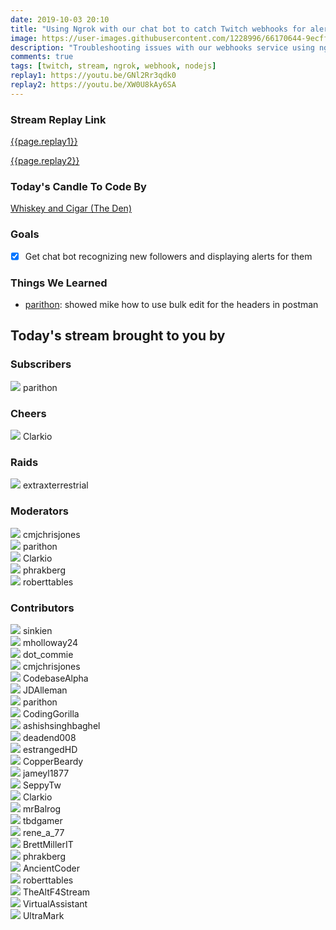 ```yaml
---
date: 2019-10-03 20:10
title: "Using Ngrok with our chat bot to catch Twitch webhooks for alerts"
image: https://user-images.githubusercontent.com/1228996/66170644-9ecff100-e60a-11e9-919e-56c331768a9e.png
description: "Troubleshooting issues with our webhooks service using ngrok and Twitch API."
comments: true
tags: [twitch, stream, ngrok, webhook, nodejs]
replay1: https://youtu.be/GNl2Rr3qdk0
replay2: https://youtu.be/XW0U8kAy6SA
---
```


### Stream Replay Link

[{{page.replay1}}]({{page.replay1}})

[{{page.replay2}}]({{page.replay2}})

<!--more-->

### Today's Candle To Code By

<a href="https://amzn.to/30ttzO6" target="_blank">Whiskey and Cigar (The Den)</a>

### Goals

- [x] Get chat bot recognizing new followers and displaying alerts for them

### Things We Learned

- <a href="https://twitch.tv/parithon" target="_blank">parithon</a>: showed mike how to use bulk edit for the headers in postman 

## Today's stream brought to you by

### Subscribers

<div class="users">
  <div class="user">
    <img class="profile" src="https://static-cdn.jtvnw.net/jtv_user_pictures/abd243dc-3790-4a73-b7b4-1269f89ce083-profile_image-300x300.png"/>
    <span>parithon<br/>
      <a href="https://twitch.tv/parithon" target="_blank"><i class="fab fa-twitch" aria-hidden="true"></i></a></span>
  </div>
</div>

### Cheers

<div class="users">
  <div class="user">
    <img class="profile" src="https://static-cdn.jtvnw.net/jtv_user_pictures/0544659c-8d18-44dd-ae1b-b659553a4ffa-profile_image-300x300.jpg"/>
    <span>Clarkio<br/>
      <a href="https://twitch.tv/clarkio" target="_blank"><i class="fab fa-twitch" aria-hidden="true"></i></a></span>
  </div>
</div>

### Raids

<div class="users">
  <div class="user">
    <img class="profile" src="https://static-cdn.jtvnw.net/jtv_user_pictures/3115c850-698e-479e-ab74-0abf5c03d2a3-profile_image-300x300.png"/>
    <span>extraxterrestrial<br/>
      <a href="https://twitch.tv/extraxterrestrial" target="_blank"><i class="fab fa-twitch" aria-hidden="true"></i></a></span>
  </div>
</div>

### Moderators

<div class="users">
  <div class="user">
    <img class="profile" src="https://static-cdn.jtvnw.net/jtv_user_pictures/b159c7c5-bbff-43d7-999a-7a0805f4893e-profile_image-300x300.jpg"/>
    <span>cmjchrisjones<br/>
      <a href="https://twitch.tv/cmjchrisjones" target="_blank"><i class="fab fa-twitch" aria-hidden="true"></i></a><a href="https://twitter.com/cmjchrisjones" target="_blank"><i class="fab fa-twitter" aria-hidden="true"></i></a><a href="https://github.com/cmjchrisjones" target="_blank"><i class="fab fa-github" aria-hidden="true"></i></a></span>
  </div>
  <div class="user">
    <img class="profile" src="https://static-cdn.jtvnw.net/jtv_user_pictures/abd243dc-3790-4a73-b7b4-1269f89ce083-profile_image-300x300.png"/>
    <span>parithon<br/>
      <a href="https://twitch.tv/parithon" target="_blank"><i class="fab fa-twitch" aria-hidden="true"></i></a></span>
  </div>
  <div class="user">
    <img class="profile" src="https://static-cdn.jtvnw.net/jtv_user_pictures/0544659c-8d18-44dd-ae1b-b659553a4ffa-profile_image-300x300.jpg"/>
    <span>Clarkio<br/>
      <a href="https://twitch.tv/clarkio" target="_blank"><i class="fab fa-twitch" aria-hidden="true"></i></a></span>
  </div>
  <div class="user">
    <img class="profile" src="https://static-cdn.jtvnw.net/jtv_user_pictures/f7ff026e-98ca-4081-9e96-17e46b43df9d-profile_image-300x300.png"/>
    <span>phrakberg<br/>
      <a href="https://twitch.tv/phrakberg" target="_blank"><i class="fab fa-twitch" aria-hidden="true"></i></a></span>
  </div>
  <div class="user">
    <img class="profile" src="https://static-cdn.jtvnw.net/jtv_user_pictures/6654d342-e3b6-45c4-83fe-32b523bdc7e2-profile_image-300x300.png"/>
    <span>roberttables<br/>
      <a href="https://twitch.tv/roberttables" target="_blank"><i class="fab fa-twitch" aria-hidden="true"></i></a><a href="https://github.com/mtheoryx" target="_blank"><i class="fab fa-github" aria-hidden="true"></i></a></span>
  </div>
</div>

### Contributors

<div class="users">
  <div class="user">
    <img class="profile" src="https://static-cdn.jtvnw.net/jtv_user_pictures/dd1d0797-0516-48c7-963b-b15053798095-profile_image-300x300.png"/>
    <span>sinkien<br/>
      <a href="https://twitch.tv/sinkien" target="_blank"><i class="fab fa-twitch" aria-hidden="true"></i></a></span>
  </div>
  <div class="user">
    <img class="profile" src="https://static-cdn.jtvnw.net/jtv_user_pictures/965f629b-2e51-482e-85b4-292d5eccfbf6-profile_image-300x300.png"/>
    <span>mholloway24<br/>
      <a href="https://twitch.tv/mholloway24" target="_blank"><i class="fab fa-twitch" aria-hidden="true"></i></a><a href="https://twitter.com/mholloway24" target="_blank"><i class="fab fa-twitter" aria-hidden="true"></i></a></span>
  </div>
  <div class="user">
    <img class="profile" src="https://static-cdn.jtvnw.net/jtv_user_pictures/8c8f1e74-7247-4418-8092-23addb6f452d-profile_image-300x300.png"/>
    <span>dot_commie<br/>
      <a href="https://twitch.tv/dot_commie" target="_blank"><i class="fab fa-twitch" aria-hidden="true"></i></a></span>
  </div>
  <div class="user">
    <img class="profile" src="https://static-cdn.jtvnw.net/jtv_user_pictures/b159c7c5-bbff-43d7-999a-7a0805f4893e-profile_image-300x300.jpg"/>
    <span>cmjchrisjones<br/>
      <a href="https://twitch.tv/cmjchrisjones" target="_blank"><i class="fab fa-twitch" aria-hidden="true"></i></a><a href="https://twitter.com/cmjchrisjones" target="_blank"><i class="fab fa-twitter" aria-hidden="true"></i></a><a href="https://github.com/cmjchrisjones" target="_blank"><i class="fab fa-github" aria-hidden="true"></i></a></span>
  </div>
  <div class="user">
    <img class="profile" src="https://static-cdn.jtvnw.net/jtv_user_pictures/ea313d11-e693-455d-8d79-e8b9a4787ea7-profile_image-300x300.jpeg"/>
    <span>CodebaseAlpha<br/>
      <a href="https://twitch.tv/codebasealpha" target="_blank"><i class="fab fa-twitch" aria-hidden="true"></i></a></span>
  </div>
  <div class="user">
    <img class="profile" src="https://static-cdn.jtvnw.net/jtv_user_pictures/9c6f6b41-5284-4598-bf28-2797834147fd-profile_image-300x300.jpg"/>
    <span>JDAlleman<br/>
      <a href="https://twitch.tv/jdalleman" target="_blank"><i class="fab fa-twitch" aria-hidden="true"></i></a></span>
  </div>
  <div class="user">
    <img class="profile" src="https://static-cdn.jtvnw.net/jtv_user_pictures/abd243dc-3790-4a73-b7b4-1269f89ce083-profile_image-300x300.png"/>
    <span>parithon<br/>
      <a href="https://twitch.tv/parithon" target="_blank"><i class="fab fa-twitch" aria-hidden="true"></i></a></span>
  </div>
  <div class="user">
    <img class="profile" src="https://static-cdn.jtvnw.net/jtv_user_pictures/bfcb04d4-2e37-4f81-b58a-955a34b33e9d-profile_image-300x300.png"/>
    <span>CodingGorilla<br/>
      <a href="https://twitch.tv/codinggorilla" target="_blank"><i class="fab fa-twitch" aria-hidden="true"></i></a></span>
  </div>
  <div class="user">
    <img class="profile" src="https://static-cdn.jtvnw.net/jtv_user_pictures/fa425591-26cb-49e5-9f6d-699b32038f55-profile_image-300x300.jpg"/>
    <span>ashishsinghbaghel<br/>
      <a href="https://twitch.tv/ashishsinghbaghel" target="_blank"><i class="fab fa-twitch" aria-hidden="true"></i></a></span>
  </div>
  <div class="user">
    <img class="profile" src="https://static-cdn.jtvnw.net/user-default-pictures-uv/ce57700a-def9-11e9-842d-784f43822e80-profile_image-300x300.png"/>
    <span>deadend008<br/>
      <a href="https://twitch.tv/deadend008" target="_blank"><i class="fab fa-twitch" aria-hidden="true"></i></a></span>
  </div>
  <div class="user">
    <img class="profile" src="https://static-cdn.jtvnw.net/user-default-pictures-uv/cdd517fe-def4-11e9-948e-784f43822e80-profile_image-300x300.png"/>
    <span>estrangedHD<br/>
      <a href="https://twitch.tv/estrangedhd" target="_blank"><i class="fab fa-twitch" aria-hidden="true"></i></a></span>
  </div>
  <div class="user">
    <img class="profile" src="https://static-cdn.jtvnw.net/jtv_user_pictures/926c0d6b-bc04-4dba-88a6-915dc6c6bb54-profile_image-300x300.png"/>
    <span>CopperBeardy<br/>
      <a href="https://twitch.tv/copperbeardy" target="_blank"><i class="fab fa-twitch" aria-hidden="true"></i></a><a href="https://twitter.com/copperbeardy" target="_blank"><i class="fab fa-twitter" aria-hidden="true"></i></a><a href="https://github.com/copperbeardy" target="_blank"><i class="fab fa-github" aria-hidden="true"></i></a></span>
  </div>
  <div class="user">
    <img class="profile" src="https://static-cdn.jtvnw.net/user-default-pictures-uv/ce57700a-def9-11e9-842d-784f43822e80-profile_image-300x300.png"/>
    <span>jameyl1877<br/>
      <a href="https://twitch.tv/jameyl1877" target="_blank"><i class="fab fa-twitch" aria-hidden="true"></i></a></span>
  </div>
  <div class="user">
    <img class="profile" src="https://static-cdn.jtvnw.net/user-default-pictures-uv/41780b5a-def8-11e9-94d9-784f43822e80-profile_image-300x300.png"/>
    <span>SeppyTw<br/>
      <a href="https://twitch.tv/seppytw" target="_blank"><i class="fab fa-twitch" aria-hidden="true"></i></a></span>
  </div>
  <div class="user">
    <img class="profile" src="https://static-cdn.jtvnw.net/jtv_user_pictures/0544659c-8d18-44dd-ae1b-b659553a4ffa-profile_image-300x300.jpg"/>
    <span>Clarkio<br/>
      <a href="https://twitch.tv/clarkio" target="_blank"><i class="fab fa-twitch" aria-hidden="true"></i></a></span>
  </div>
  <div class="user">
    <img class="profile" src="https://static-cdn.jtvnw.net/jtv_user_pictures/49134312-c13a-439d-b230-c7244d303d13-profile_image-300x300.png"/>
    <span>mrBalrog<br/>
      <a href="https://twitch.tv/mrbalrog" target="_blank"><i class="fab fa-twitch" aria-hidden="true"></i></a></span>
  </div>
  <div class="user">
    <img class="profile" src="https://static-cdn.jtvnw.net/jtv_user_pictures/1e60395d-4246-4690-b486-40ebb3c8b00b-profile_image-300x300.png"/>
    <span>tbdgamer<br/>
      <a href="https://twitch.tv/tbdgamer" target="_blank"><i class="fab fa-twitch" aria-hidden="true"></i></a></span>
  </div>
  <div class="user">
    <img class="profile" src="https://static-cdn.jtvnw.net/user-default-pictures-uv/dbdc9198-def8-11e9-8681-784f43822e80-profile_image-300x300.png"/>
    <span>rene_a_77<br/>
      <a href="https://twitch.tv/rene_a_77" target="_blank"><i class="fab fa-twitch" aria-hidden="true"></i></a></span>
  </div>
  <div class="user">
    <img class="profile" src="https://static-cdn.jtvnw.net/jtv_user_pictures/0b21b9c4-d5ac-4837-ba3f-35c4934ceef6-profile_image-300x300.png"/>
    <span>BrettMillerIT<br/>
      <a href="https://twitch.tv/brettmillerit" target="_blank"><i class="fab fa-twitch" aria-hidden="true"></i></a></span>
  </div>
  <div class="user">
    <img class="profile" src="https://static-cdn.jtvnw.net/jtv_user_pictures/f7ff026e-98ca-4081-9e96-17e46b43df9d-profile_image-300x300.png"/>
    <span>phrakberg<br/>
      <a href="https://twitch.tv/phrakberg" target="_blank"><i class="fab fa-twitch" aria-hidden="true"></i></a></span>
  </div>
  <div class="user">
    <img class="profile" src="https://static-cdn.jtvnw.net/jtv_user_pictures/f5373f0e-4fa8-4d90-8303-12c47001c08f-profile_image-300x300.jpeg"/>
    <span>AncientCoder<br/>
      <a href="https://twitch.tv/ancientcoder" target="_blank"><i class="fab fa-twitch" aria-hidden="true"></i></a><a href="https://github.com/theancientcoder" target="_blank"><i class="fab fa-github" aria-hidden="true"></i></a></span>
  </div>
  <div class="user">
    <img class="profile" src="https://static-cdn.jtvnw.net/jtv_user_pictures/6654d342-e3b6-45c4-83fe-32b523bdc7e2-profile_image-300x300.png"/>
    <span>roberttables<br/>
      <a href="https://twitch.tv/roberttables" target="_blank"><i class="fab fa-twitch" aria-hidden="true"></i></a><a href="https://github.com/mtheoryx" target="_blank"><i class="fab fa-github" aria-hidden="true"></i></a></span>
  </div>
  <div class="user">
    <img class="profile" src="https://static-cdn.jtvnw.net/jtv_user_pictures/b8ed2108-7f90-40a5-8174-1a3016f6c146-profile_image-300x300.png"/>
    <span>TheAltF4Stream<br/>
      <a href="https://twitch.tv/thealtf4stream" target="_blank"><i class="fab fa-twitch" aria-hidden="true"></i></a></span>
  </div>
  <div class="user">
    <img class="profile" src="https://static-cdn.jtvnw.net/jtv_user_pictures/85ee2879-55f8-4d77-955c-02706c9582fc-profile_image-300x300.png"/>
    <span>VirtualAssistant<br/>
      <a href="https://twitch.tv/virtualassistant" target="_blank"><i class="fab fa-twitch" aria-hidden="true"></i></a></span>
  </div>
  <div class="user">
    <img class="profile" src="https://static-cdn.jtvnw.net/jtv_user_pictures/ultramark-profile_image-558610eb6ca06e43-300x300.png"/>
    <span>UltraMark<br/>
      <a href="https://twitch.tv/ultramark" target="_blank"><i class="fab fa-twitch" aria-hidden="true"></i></a></span>
  </div>
</div>


